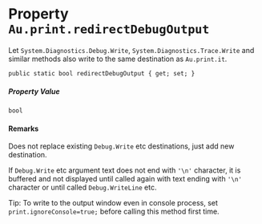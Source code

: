 # Property `Au.print.redirectDebugOutput`

Let `System.Diagnostics.Debug.Write`, `System.Diagnostics.Trace.Write` and similar methods also write to the same destination as `Au.print.it`.

```
public static bool redirectDebugOutput { get; set; }
```

##### Property Value

`bool`

#### Remarks

Does not replace existing `Debug.Write` etc destinations, just add new destination.

If `Debug.Write` etc argument text does not end with `'\n'` character, it is buffered and not displayed until called again with text ending with `'\n'` character or until called `Debug.WriteLine` etc.

Tip: To write to the output window even in console process, set `print.ignoreConsole=true;` before calling this method first time.